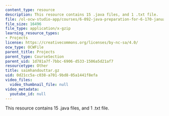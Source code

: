 ```yaml
---
content_type: resource
description: This resource contains 15 .java files, and 1 .txt file.
file: /ol-ocw-studio-app/courses/6-092-java-preparation-for-6-170-january-iap-2006/0d21cc5ac038a7019bd805a1441f8efa_saimhandouttar.gz
file_size: 16496
file_type: application/x-gzip
learning_resource_types:
- Projects
license: https://creativecommons.org/licenses/by-nc-sa/4.0/
ocw_type: OCWFile
parent_title: Projects
parent_type: CourseSection
parent_uid: 1d781a7f-7bbc-6906-d533-1506a5d21af7
resourcetype: Other
title: saimhandouttar.gz
uid: 0d21cc5a-c038-a701-9bd8-05a1441f8efa
video_files:
  video_thumbnail_file: null
video_metadata:
  youtube_id: null
---
```

This resource contains 15 .java files, and 1 .txt file.